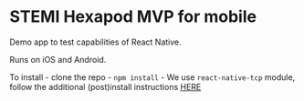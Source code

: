 # STEMI Hexapod MVP for mobile

Demo app to test capabilities of React Native.

Runs on iOS and Android.

To install
    - clone the repo
    - `npm install`
    - We use `react-native-tcp` module, follow the additional (post)install instructions [HERE](https://github.com/PeelTechnologies/react-native-tcp#install)
